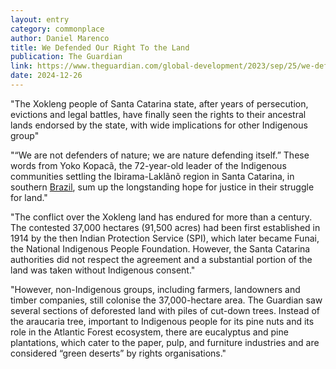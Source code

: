 ```yaml
---
layout: entry
category: commonplace
author: Daniel Marenco
title: We Defended Our Right To the Land
publication: The Guardian
link: https://www.theguardian.com/global-development/2023/sep/25/we-defended-our-right-to-the-land-brazils-indigenous-people-hail-supreme-court-victory
date: 2024-12-26
---
```


"The Xokleng people of Santa Catarina state, after years of persecution, evictions and legal battles, have finally seen the rights to their ancestral lands endorsed by the state, with wide implications for other Indigenous group"

"“We are not defenders of nature; we are nature defending itself.” These words from Yoko Kopacã, the 72-year-old leader of the Indigenous communities settling the Ibirama-Laklãnõ region in Santa Catarina, in southern [Brazil](https://www.theguardian.com/world/brazil), sum up the longstanding hope for justice in their struggle for land."

"The conflict over the Xokleng land has endured for more than a century. The contested 37,000 hectares (91,500 acres) had been first established in 1914 by the then Indian Protection Service (SPI), which later became Funai, the National Indigenous People Foundation. However, the Santa Catarina authorities did not respect the agreement and a substantial portion of the land was taken without Indigenous consent."

"However, non-Indigenous groups, including farmers, landowners and timber companies, still colonise the 37,000-hectare area. The Guardian saw several sections of deforested land with piles of cut-down trees. Instead of the araucaria tree, important to Indigenous people for its pine nuts and its role in the Atlantic Forest ecosystem, there are eucalyptus and pine plantations, which cater to the paper, pulp, and furniture industries and are considered “green deserts” by rights organisations."
